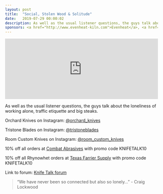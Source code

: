 ```yaml
---
layout: post
title:  "Social, Stolen Wood & Solitude"
date:   2019-07-29 00:00:02
description: As well as the usual listener questions, the guys talk about the loneliness of working alone, traffic etiquette and big steaks.  
sponsors: <a href="http://www.evenheat-kiln.com">Evenheat</a>, <a href="http://www.combatabrasives.com">Combat Abrasives</a>, <a href="https://www.indasa-abrasives.com">IndasaUSA</a>, <a href="http://www.texasfarriersupply.com">Texas Farrier Supply</a> and <a href="https://newjerseysteelbaron.com">New Jersey Steel Baron</a>.
---
```


<iframe height="200px" width="100%" frameborder="no" scrolling="no" seamless src="https://player.simplecast.com/52c0c8d2-2341-4c48-83d8-bf41c17432e4?dark=false"></iframe>

As well as the usual listener questions, the guys talk about the loneliness of working alone, traffic etiquette and big steaks.         

 
  

Orchard Knives on Instagram: <a href="https://www.instagram.com/orchard_knives"> @orchard_knives  </a>  

Tristone Blades on Instagram: <a href="https://www.instagram.com/tristoneblades "> @tristoneblades </a>  

Room Custom Knives on Instagram: <a href="https://www.instagram.com/room_custom_knives"> @room_custom_knives</a> 




  
10% off all orders at  <a href="http://www.combatabrasives.com">Combat Abrasives</a> with promo code KNIFETALK10

10% off all Rhynowhet orders at  <a href="http://www.texasfarriersupply.com">Texas Farrier Supply</a> with promo code KNIFETALK10
 

   
  

Link to forum: <a href="http://forum.knifetalk.net">Knife Talk forum</a>




 


<blockquote class="largeQuote">“We have never been so connected but also so lonely…” - Craig Lockwood</blockquote>



